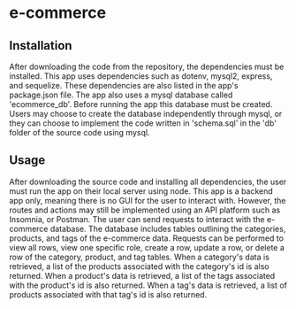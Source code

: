 # e-commerce
## Installation
After downloading the code from the repository, the dependencies must be installed. This app uses dependencies such as dotenv, mysql2, express, and sequelize. These dependencies are also listed in the app's package.json file. The app also uses a mysql database called 'ecommerce_db'. Before running the app this database must be created. Users may choose to create the database independently through mysql, or they can choose to implement the code written in 'schema.sql' in the 'db' folder of the source code using mysql. 

## Usage
After downloading the source code and installing all dependencies, the user must run the app on their local server using node. This app is a backend app only, meaning there is no GUI for the user to interact with. However, the routes and actions may still be implemented using an API platform such as Insomnia, or Postman. The user can send requests to interact with the e-commerce database. The database includes tables outlining the categories, products, and tags of the e-commerce data. Requests can be performed to view all rows, view one specific role, create a row, update a row, or delete a row of the category, product, and tag tables. When a category's data is retrieved, a list of the products associated with the category's id is also returned. When a product's data is retrieved, a list of the tags associated with the product's id is also returned. When a tag's data is retrieved, a list of products associated with that tag's id is also returned.